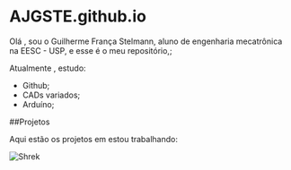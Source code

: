 # AJGSTE.github.io

Olá , sou o Guilherme França Stelmann, aluno de engenharia mecatrônica na EESC - USP, e esse é o meu repositório,;

Atualmente , estudo:
- Github;
- CADs variados;
- Arduíno;

##Projetos

Aqui estão os projetos em estou trabalhando:

![Shrek](https://images.app.goo.gl/jqXciGA1YpiRMF2E9)

